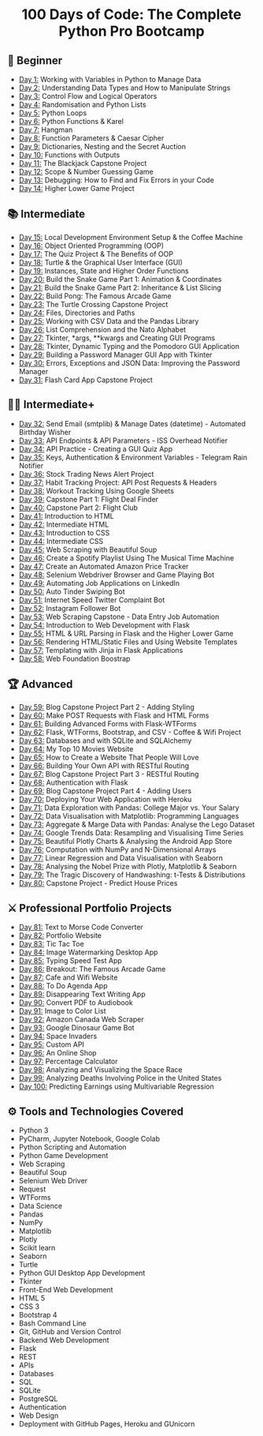 <h1 align="center">100 Days of Code: The Complete Python Pro Bootcamp
</h1>

## 🔰 Beginner

- [Day 1:](https://github.com/phillipai/100-days-of-code-python/tree/main/day01) Working with Variables in Python to Manage Data
- [Day 2:](https://github.com/phillipai/100-days-of-code-python/tree/main/day02) Understanding Data Types and How to Manipulate Strings
- [Day 3:](https://github.com/phillipai/100-days-of-code-python/tree/main/day03) Control Flow and Logical Operators
- [Day 4:](https://github.com/phillipai/100-days-of-code-python/tree/main/day04) Randomisation and Python Lists
- [Day 5:](https://github.com/phillipai/100-days-of-code-python/tree/main/day05) Python Loops
- [Day 6:](https://github.com/phillipai/100-days-of-code-python/tree/main/day06) Python Functions & Karel
- [Day 7:](https://github.com/phillipai/100-days-of-code-python/tree/main/day07) Hangman
- [Day 8:](https://github.com/phillipai/100-days-of-code-python/tree/main/day08) Function Parameters & Caesar Cipher
- [Day 9:](https://github.com/phillipai/100-days-of-code-python/tree/main/day09) Dictionaries, Nesting and the Secret Auction
- [Day 10:](https://github.com/phillipai/100-days-of-code-python/tree/main/day10) Functions with Outputs
- [Day 11:](https://github.com/phillipai/100-days-of-code-python/tree/main/day11) The Blackjack Capstone Project
- [Day 12:](https://github.com/phillipai/100-days-of-code-python/tree/main/day12) Scope & Number Guessing Game
- [Day 13:](https://github.com/phillipai/100-days-of-code-python/tree/main/day13) Debugging: How to Find and Fix Errors in your Code
- [Day 14:](https://github.com/phillipai/100-days-of-code-python/tree/main/day14) Higher Lower Game Project

## 📚 Intermediate

- [Day 15:](https://github.com/phillipai/100-days-of-code-python/tree/main/day15) Local Development Environment Setup & the Coffee Machine
- [Day 16:](https://github.com/phillipai/100-days-of-code-python/tree/main/day16) Object Oriented Programming (OOP)
- [Day 17:](https://github.com/phillipai/100-days-of-code-python/tree/main/day17) The Quiz Project & The Benefits of OOP
- [Day 18:](https://github.com/phillipai/100-days-of-code-python/tree/main/day18) Turtle & the Graphical User Interface (GUI)
- [Day 19:](https://github.com/phillipai/100-days-of-code-python/tree/main/day19) Instances, State and Higher Order Functions
- [Day 20:](https://github.com/phillipai/100-days-of-code-python/tree/main/day20) Build the Snake Game Part 1: Animation & Coordinates
- [Day 21:](https://github.com/phillipai/100-days-of-code-python/tree/main/day21) Build the Snake Game Part 2: Inheritance & List Slicing
- [Day 22:](https://github.com/phillipai/100-days-of-code-python/tree/main/day22) Build Pong: The Famous Arcade Game
- [Day 23:](https://github.com/phillipai/100-days-of-code-python/tree/main/day23) The Turtle Crossing Capstone Project
- [Day 24:](https://github.com/phillipai/100-days-of-code-python/tree/main/day24) Files, Directories and Paths
- [Day 25:](https://github.com/phillipai/100-days-of-code-python/tree/main/day25) Working with CSV Data and the Pandas Library
- [Day 26:](https://github.com/phillipai/100-days-of-code-python/tree/main/day26) List Comprehension and the Nato Alphabet
- [Day 27:](https://github.com/phillipai/100-days-of-code-python/tree/main/day27) Tkinter, \*args, \*\*kwargs and Creating GUI Programs
- [Day 28:](https://github.com/phillipai/100-days-of-code-python/tree/main/day28) Tkinter, Dynamic Typing and the Pomodoro GUI Application
- [Day 29:](https://github.com/phillipai/100-days-of-code-python/tree/main/day29) Building a Password Manager GUI App with Tkinter
- [Day 30:](https://github.com/phillipai/100-days-of-code-python/tree/main/day30) Errors, Exceptions and JSON Data: Improving the Password Manager
- [Day 31:](https://github.com/phillipai/100-days-of-code-python/tree/main/day31) Flash Card App Capstone Project

## 👨‍💻 Intermediate+

- [Day 32:](https://github.com/phillipai/100-days-of-code-python/tree/main/day32) Send Email (smtplib) & Manage Dates (datetime) - Automated Birthday Wisher
- [Day 33:](https://github.com/phillipai/100-days-of-code-python/tree/main/day33) API Endpoints & API Parameters - ISS Overhead Notifier
- [Day 34:](https://github.com/phillipai/100-days-of-code-python/tree/main/day34) API Practice - Creating a GUI Quiz App
- [Day 35:](https://github.com/phillipai/100-days-of-code-python/tree/main/day35) Keys, Authentication & Environment Variables - Telegram Rain Notifier
- [Day 36:](https://github.com/phillipai/100-days-of-code-python/tree/main/day36) Stock Trading News Alert Project
- [Day 37:](https://github.com/phillipai/100-days-of-code-python/tree/main/day37) Habit Tracking Project: API Post Requests & Headers
- [Day 38:](https://github.com/phillipai/100-days-of-code-python/tree/main/day38) Workout Tracking Using Google Sheets
- [Day 39:](https://github.com/phillipai/100-days-of-code-python/tree/main/day39) Capstone Part 1: Flight Deal Finder
- [Day 40:](https://github.com/phillipai/100-days-of-code-python/tree/main/day40) Capstone Part 2: Flight Club
- [Day 41:](https://github.com/phillipai/100-days-of-code-python/tree/main/day41) Introduction to HTML
- [Day 42:](https://github.com/phillipai/100-days-of-code-python/tree/main/day42) Intermediate HTML
- [Day 43:](https://github.com/phillipai/100-days-of-code-python/tree/main/day43) Introduction to CSS
- [Day 44:](https://github.com/phillipai/100-days-of-code-python/tree/main/day44) Intermediate CSS
- [Day 45:](https://github.com/phillipai/100-days-of-code-python/tree/main/day45) Web Scraping with Beautiful Soup
- [Day 46:](https://github.com/phillipai/100-days-of-code-python/tree/main/day46) Create a Spotify Playlist Using The Musical Time Machine
- [Day 47:](https://github.com/phillipai/100-days-of-code-python/tree/main/day47) Create an Automated Amazon Price Tracker
- [Day 48:](https://github.com/phillipai/100-days-of-code-python/tree/main/day48) Selenium Webdriver Browser and Game Playing Bot
- [Day 49:](https://github.com/phillipai/100-days-of-code-python/tree/main/day49) Automating Job Applications on LinkedIn
- [Day 50:](https://github.com/phillipai/100-days-of-code-python/tree/main/day50) Auto Tinder Swiping Bot
- [Day 51:](https://github.com/phillipai/100-days-of-code-python/tree/main/day51) Internet Speed Twitter Complaint Bot
- [Day 52:](https://github.com/phillipai/100-days-of-code-python/tree/main/day52) Instagram Follower Bot
- [Day 53:](https://github.com/phillipai/100-days-of-code-python/tree/main/day53) Web Scraping Capstone - Data Entry Job Automation
- [Day 54:](https://github.com/phillipai/100-days-of-code-python/tree/main/day54) Introduction to Web Development with Flask
- [Day 55:](https://github.com/phillipai/100-days-of-code-python/tree/main/day55) HTML & URL Parsing in Flask and the Higher Lower Game
- [Day 56:](https://github.com/phillipai/100-days-of-code-python/tree/main/day56) Rendering HTML/Static Files and Using Website Templates
- [Day 57:](https://github.com/phillipai/100-days-of-code-python/tree/main/day57) Templating with Jinja in Flask Applications
- [Day 58:](https://github.com/phillipai/100-days-of-code-python/tree/main/day58) Web Foundation Boostrap

## 🏆 Advanced

- [Day 59:](https://github.com/phillipai/100-days-of-code-python/tree/main/day59) Blog Capstone Project Part 2 - Adding Styling
- [Day 60:](https://github.com/phillipai/100-days-of-code-python/tree/main/day60) Make POST Requests with Flask and HTML Forms
- [Day 61:](https://github.com/phillipai/100-days-of-code-python/tree/main/day61) Building Advanced Forms with Flask-WTForms
- [Day 62:](https://github.com/phillipai/100-days-of-code-python/tree/main/day62) Flask, WTForms, Bootstrap, and CSV - Coffee & Wifi Project
- [Day 63:](https://github.com/phillipai/100-days-of-code-python/tree/main/day63) Databases and with SQLite and SQLAlchemy
- [Day 64:](https://github.com/phillipai/100-days-of-code-python/tree/main/day64) My Top 10 Movies Website
- [Day 65:](https://github.com/phillipai/100-days-of-code-python/tree/main/day65) How to Create a Website That People Will Love
- [Day 66:](https://github.com/phillipai/100-days-of-code-python/tree/main/day66) Building Your Own API with RESTful Routing
- [Day 67:](https://github.com/phillipai/100-days-of-code-python/tree/main/day67) Blog Capstone Project Part 3 - RESTful Routing
- [Day 68:](https://github.com/phillipai/100-days-of-code-python/tree/main/day68) Authentication with Flask
- [Day 69:](https://github.com/phillipai/100-days-of-code-python/tree/main/day69) Blog Capstone Project Part 4 - Adding Users
- [Day 70:](https://github.com/phillipai/100-days-of-code-python/tree/main/day70) Deploying Your Web Application with Heroku
- [Day 71:](https://github.com/phillipai/100-days-of-code-python/tree/main/day71) Data Exploration with Pandas: College Major vs. Your Salary
- [Day 72:](https://github.com/phillipai/100-days-of-code-python/tree/main/day72) Data Visualisation with Matplotlib: Programming Languages
- [Day 73:](https://github.com/phillipai/100-days-of-code-python/tree/main/day73) Aggregate & Marge Data with Pandas: Analyse the Lego Dataset
- [Day 74:](https://github.com/phillipai/100-days-of-code-python/tree/main/day74) Google Trends Data: Resampling and Visualising Time Series
- [Day 75:](https://github.com/phillipai/100-days-of-code-python/tree/main/day75) Beautiful Plotly Charts & Analysing the Android App Store
- [Day 76:](https://github.com/phillipai/100-days-of-code-python/tree/main/day76) Computation with NumPy and N-Dimensional Arrays
- [Day 77:](https://github.com/phillipai/100-days-of-code-python/tree/main/day77) Linear Regression and Data Visualisation with Seaborn
- [Day 78:](https://github.com/phillipai/100-days-of-code-python/tree/main/day78) Analysing the Nobel Prize with Plotly, Matplotlib & Seaborn
- [Day 79:](https://github.com/phillipai/100-days-of-code-python/tree/main/day79) The Tragic Discovery of Handwashing: t-Tests & Distributions
- [Day 80:](https://github.com/phillipai/100-days-of-code-python/tree/main/day80) Capstone Project - Predict House Prices

## ⚔ Professional Portfolio Projects

- [Day 81:](https://github.com/phillipai/100-days-of-code-python/tree/main/day81) Text to Morse Code Converter
- [Day 82:](https://github.com/phillipai/100-days-of-code-python/tree/main/day82) Portfolio Website
- [Day 83:](https://github.com/phillipai/100-days-of-code-python/tree/main/day83) Tic Tac Toe
- [Day 84:](https://github.com/phillipai/100-days-of-code-python/tree/main/day84) Image Watermarking Desktop App
- [Day 85:](https://github.com/phillipai/100-days-of-code-python/tree/main/day85) Typing Speed Test App
- [Day 86:](https://github.com/phillipai/100-days-of-code-python/tree/main/day86) Breakout: The Famous Arcade Game
- [Day 87:](https://github.com/phillipai/100-days-of-code-python/tree/main/day87) Cafe and Wifi Website
- [Day 88:](https://github.com/phillipai/100-days-of-code-python/tree/main/day88) To Do Agenda App
- [Day 89:](https://github.com/phillipai/100-days-of-code-python/tree/main/day89) Disappearing Text Writing App
- [Day 90:](https://github.com/phillipai/100-days-of-code-python/tree/main/day90) Convert PDF to Audiobook
- [Day 91:](https://github.com/phillipai/100-days-of-code-python/tree/main/day91) Image to Color List
- [Day 92:](https://github.com/phillipai/100-days-of-code-python/tree/main/day92) Amazon Canada Web Scraper
- [Day 93:](https://github.com/phillipai/100-days-of-code-python/tree/main/day93) Google Dinosaur Game Bot
- [Day 94:](https://github.com/phillipai/100-days-of-code-python/tree/main/day94) Space Invaders
- [Day 95:](https://github.com/phillipai/100-days-of-code-python/tree/main/day95) Custom API
- [Day 96:](https://github.com/phillipai/100-days-of-code-python/tree/main/day96) An Online Shop
- [Day 97:](https://github.com/phillipai/100-days-of-code-python/tree/main/day97) Percentage Calculator
- [Day 98:](https://github.com/phillipai/100-days-of-code-python/tree/main/day98) Analyzing and Visualizing the Space Race
- [Day 99:](https://github.com/phillipai/100-days-of-code-python/tree/main/day99) Analyzing Deaths Involving Police in the United States
- [Day 100:](https://github.com/phillipai/100-days-of-code-python/tree/main/day100) Predicting Earnings using Multivariable Regression

## ⚙ Tools and Technologies Covered

- Python 3
- PyCharm, Jupyter Notebook, Google Colab
- Python Scripting and Automation
- Python Game Development
- Web Scraping
- Beautiful Soup
- Selenium Web Driver
- Request
- WTForms
- Data Science
- Pandas
- NumPy
- Matplotlib
- Plotly
- Scikit learn
- Seaborn
- Turtle
- Python GUI Desktop App Development
- Tkinter
- Front-End Web Development
- HTML 5
- CSS 3
- Bootstrap 4
- Bash Command Line
- Git, GitHub and Version Control
- Backend Web Development
- Flask
- REST
- APIs
- Databases
- SQL
- SQLite
- PostgreSQL
- Authentication
- Web Design
- Deployment with GitHub Pages, Heroku and GUnicorn
